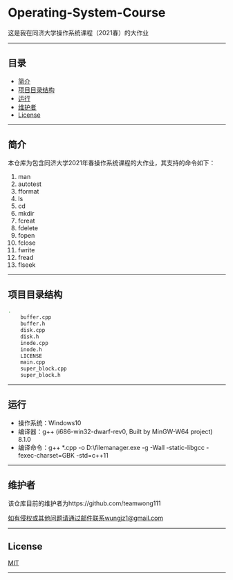 # Operating-System-Course
这是我在同济大学操作系统课程（2021春）的大作业

---

## 目录
- [简介](#简介)
- [项目目录结构](#项目目录结构)
- [运行](#运行)
- [维护者](#维护者)
- [License](#License)

---

## 简介
本仓库为包含同济大学2021年春操作系统课程的大作业，其支持的命令如下：
1. man
2. autotest
3. fformat
4. ls
5. cd
6. mkdir
7. fcreat
8. fdelete
9. fopen
10. fclose
11. fwrite
12. fread
13. flseek

---

## 项目目录结构
```bash
.
    buffer.cpp
    buffer.h
    disk.cpp
    disk.h
    inode.cpp
    inode.h
    LICENSE
    main.cpp
    super_block.cpp
    super_block.h
```

---

## 运行
- 操作系统：Windows10
- 编译器：g++ (i686-win32-dwarf-rev0, Built by MinGW-W64 project) 8.1.0
- 编译命令：g++ *.cpp -o D:\\filemanager.exe -g -Wall -static-libgcc -fexec-charset=GBK -std=c++11

---

## 维护者
该仓库目前的维护者为https://github.com/teamwong111

如有侵权或其他问题请通过邮件联系wungjz1@gmail.com

---

## License
[MIT](https://github.com/teamwong111/Operating-System-Course/blob/main/LICENSE)

---